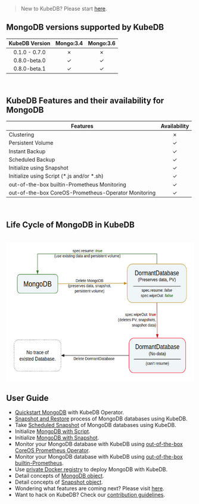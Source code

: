 > New to KubeDB? Please start [here](/docs/guides/README.md).

## MongoDB versions supported by KubeDB

| KubeDB Version | Mongo:3.4 | Mongo:3.6 |
|:--:|:--:|:--:|
| 0.1.0 - 0.7.0 | &#10007; | &#10007; |
| 0.8.0-beta.0 | &#10003; | &#10003; |
| 0.8.0-beta.1 | &#10003; | &#10003; |

<br/>

## KubeDB Features and their availability for MongoDB

|Features |Availability|
|--|:--:|
|Clustering | &#10007; |
|Persistent Volume | &#10003; |
|Instant Backup | &#10003; |
|Scheduled Backup  | &#10003; |
|Initialize using Snapshot | &#10003; |
|Initialize using Script (\*.js and/or \*.sh) | &#10003; |
|out-of-the-box builtin-Prometheus Monitoring | &#10003; |
|out-of-the-box CoreOS-Prometheus-Operator Monitoring | &#10003; |

<br/>

## Life Cycle of MongoDB in KubeDB

<p align="center">
  <img alt="lifecycle"  src="/docs/images/mongodb/mgo-lifecycle.png" width="600" height="373">
</p>

## User Guide

- [Quickstart MongoDB](/docs/guides/mongodb/quickstart/quickstart.md) with KubeDB Operator.
- [Snapshot and Restore](/docs/guides/mongodb/snapshot/backup-and-restore.md) process of MongoDB databases using KubeDB.
- Take [Scheduled Snapshot](/docs/guides/mongodb/snapshot/scheduled-backup.md) of MongoDB databases using KubeDB.
- Initialize [MongoDB with Script](/docs/guides/mongodb/initialization/using-script.md).
- Initialize [MongoDB with Snapshot](/docs/guides/mongodb/initialization/using-snapshot.md).
- Monitor your MongoDB database with KubeDB using [out-of-the-box CoreOS Prometheus Operator](/docs/guides/mongodb/monitoring/using-coreos-prometheus-operator.md).
- Monitor your MongoDB database with KubeDB using [out-of-the-box builtin-Prometheus](/docs/guides/mongodb/monitoring/using-builtin-prometheus.md).
- Use [private Docker registry](/docs/guides/mongodb/private-registry/using-private-registry.md) to deploy MongoDB with KubeDB.
- Detail concepts of [MongoDB object](/docs/concepts/databases/mongodb.md).
- Detail concepts of [Snapshot object](/docs/concepts/snapshot.md).
- Wondering what features are coming next? Please visit [here](/docs/roadmap.md).
- Want to hack on KubeDB? Check our [contribution guidelines](/docs/CONTRIBUTING.md).
